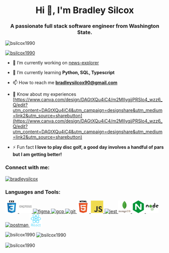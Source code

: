 <h1 align="center">Hi 👋, I'm Bradley Silcox</h1>
<h3 align="center">A passionate full stack software engineer from Washington State.</h3>

<p align="left"> <img src="https://komarev.com/ghpvc/?username=bsilcox1990&label=Profile%20views&color=0e75b6&style=flat" alt="bsilcox1990" /> </p>

<p align="left"> <a href="https://github.com/ryo-ma/github-profile-trophy"><img src="https://github-profile-trophy.vercel.app/?username=bsilcox1990" alt="bsilcox1990" /></a> </p>

- 🔭 I’m currently working on [news-explorer](https://github.com/bsilcox1990/se_project_news-explorer)

- 🌱 I’m currently learning **Python, SQL, Typescript**

- 📫 How to reach me **bradleysilcox90@gmail.com**

- 📄 Know about my experiences [https://www.canva.com/design/DAGtXQu4iC4/m2MlIygjjPRSlo4_wzz6_Q/edit?utm_content=DAGtXQu4iC4&utm_campaign=designshare&utm_medium=link2&utm_source=sharebutton](https://www.canva.com/design/DAGtXQu4iC4/m2MlIygjjPRSlo4_wzz6_Q/edit?utm_content=DAGtXQu4iC4&utm_campaign=designshare&utm_medium=link2&utm_source=sharebutton)

- ⚡ Fun fact **I love to play disc golf, a good day involves a handful of pars but I am getting better!**

<h3 align="left">Connect with me:</h3>
<p align="left">
<a href="https://linkedin.com/in/bradleysilcox" target="blank"><img align="center" src="https://raw.githubusercontent.com/rahuldkjain/github-profile-readme-generator/master/src/images/icons/Social/linked-in-alt.svg" alt="bradleysilcox" height="30" width="40" /></a>
</p>

<h3 align="left">Languages and Tools:</h3>
<p align="left"> <a href="https://www.w3schools.com/css/" target="_blank" rel="noreferrer"> <img src="https://raw.githubusercontent.com/devicons/devicon/master/icons/css3/css3-original-wordmark.svg" alt="css3" width="40" height="40"/> </a> <a href="https://expressjs.com" target="_blank" rel="noreferrer"> <img src="https://raw.githubusercontent.com/devicons/devicon/master/icons/express/express-original-wordmark.svg" alt="express" width="40" height="40"/> </a> <a href="https://www.figma.com/" target="_blank" rel="noreferrer"> <img src="https://www.vectorlogo.zone/logos/figma/figma-icon.svg" alt="figma" width="40" height="40"/> </a> <a href="https://cloud.google.com" target="_blank" rel="noreferrer"> <img src="https://www.vectorlogo.zone/logos/google_cloud/google_cloud-icon.svg" alt="gcp" width="40" height="40"/> </a> <a href="https://git-scm.com/" target="_blank" rel="noreferrer"> <img src="https://www.vectorlogo.zone/logos/git-scm/git-scm-icon.svg" alt="git" width="40" height="40"/> </a> <a href="https://www.w3.org/html/" target="_blank" rel="noreferrer"> <img src="https://raw.githubusercontent.com/devicons/devicon/master/icons/html5/html5-original-wordmark.svg" alt="html5" width="40" height="40"/> </a> <a href="https://developer.mozilla.org/en-US/docs/Web/JavaScript" target="_blank" rel="noreferrer"> <img src="https://raw.githubusercontent.com/devicons/devicon/master/icons/javascript/javascript-original.svg" alt="javascript" width="40" height="40"/> </a> <a href="https://jestjs.io" target="_blank" rel="noreferrer"> <img src="https://www.vectorlogo.zone/logos/jestjsio/jestjsio-icon.svg" alt="jest" width="40" height="40"/> </a> <a href="https://www.mongodb.com/" target="_blank" rel="noreferrer"> <img src="https://raw.githubusercontent.com/devicons/devicon/master/icons/mongodb/mongodb-original-wordmark.svg" alt="mongodb" width="40" height="40"/> </a> <a href="https://www.nginx.com" target="_blank" rel="noreferrer"> <img src="https://raw.githubusercontent.com/devicons/devicon/master/icons/nginx/nginx-original.svg" alt="nginx" width="40" height="40"/> </a> <a href="https://nodejs.org" target="_blank" rel="noreferrer"> <img src="https://raw.githubusercontent.com/devicons/devicon/master/icons/nodejs/nodejs-original-wordmark.svg" alt="nodejs" width="40" height="40"/> </a> <a href="https://postman.com" target="_blank" rel="noreferrer"> <img src="https://www.vectorlogo.zone/logos/getpostman/getpostman-icon.svg" alt="postman" width="40" height="40"/> </a> <a href="https://reactjs.org/" target="_blank" rel="noreferrer"> <img src="https://raw.githubusercontent.com/devicons/devicon/master/icons/react/react-original-wordmark.svg" alt="react" width="40" height="40"/> </a> </p>

<p><img align="left" src="https://github-readme-stats.vercel.app/api/top-langs?username=bsilcox1990&show_icons=true&locale=en&layout=compact" alt="bsilcox1990" /></p>

<p>&nbsp;<img align="center" src="https://github-readme-stats.vercel.app/api?username=bsilcox1990&show_icons=true&locale=en" alt="bsilcox1990" /></p>

<p><img align="center" src="https://github-readme-streak-stats.herokuapp.com/?user=bsilcox1990&" alt="bsilcox1990" /></p>

